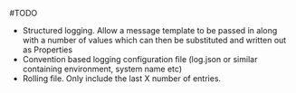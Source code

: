 #TODO

- Structured logging. Allow a message template to be passed in along with a number of values which can then be substituted and written out as Properties
- Convention based logging configuration file (log.json or similar containing environment, system name etc)
- Rolling file. Only include the last X number of entries.
